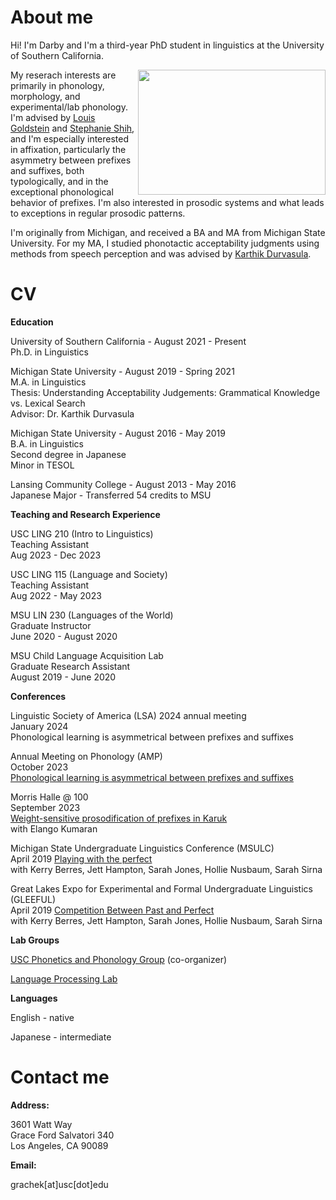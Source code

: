 # About me


Hi! I'm Darby and I'm a third-year PhD student in linguistics at the University of Southern California.

<img src="https://user-images.githubusercontent.com/65419390/151688014-919e3e26-60ea-42ac-a892-05f607015225.jpg" align="right" height="200" width="300p"/>


My reserach interests are primarily in phonology, morphology, and experimental/lab phonology. I'm advised by [Louis Goldstein](https://sail.usc.edu/~lgoldste/me/) and [Stephanie Shih](https://stephsus.github.io/), and I'm especially interested in affixation, particularly the asymmetry between prefixes and suffixes, both typologically, and in the exceptional phonological behavior of prefixes. I'm also interested in prosodic systems and what leads to exceptions in regular prosodic patterns.


I'm originally from Michigan, and received a BA and MA from Michigan State University. For my MA, I studied phonotactic acceptability judgments using methods from speech perception and was advised by [Karthik Durvasula](https://karthikdurvasula.gitlab.io/). 

# CV

<strong>Education</strong>

University of Southern California - August 2021 - Present <br />
Ph.D. in Linguistics

Michigan State University - August 2019 - Spring 2021 <br />
M.A. in Linguistics <br />
Thesis:  Understanding Acceptability Judgements: Grammatical Knowledge vs. Lexical Search <br />
Advisor: Dr. Karthik Durvasula

Michigan State University - August 2016 - May 2019 <br />
B.A. in Linguistics <br />
Second degree in Japanese <br />
Minor in TESOL

Lansing Community College - August 2013 - May 2016 <br />
Japanese Major - Transferred 54 credits to MSU

<strong>Teaching and Research Experience</strong>

USC LING 210 (Intro to Linguistics) <br /> 
Teaching Assistant <br />
Aug 2023 - Dec 2023

USC LING 115 (Language and Society) <br /> 
Teaching Assistant <br />
Aug 2022 - May 2023

MSU LIN 230 (Languages of the World) <br />
Graduate Instructor <br />
June 2020 - August 2020

MSU Child Language Acquisition Lab <br />
Graduate Research Assistant <br />
August 2019 - June 2020


<strong>Conferences</strong>

Linguistic Society of America (LSA) 2024 annual meeting <br />
January 2024 <br />
Phonological learning is asymmetrical between prefixes and suffixes

Annual Meeting on Phonology (AMP) <br />
October 2023 <br />
[Phonological learning is asymmetrical between prefixes and suffixes](https://drive.google.com/file/d/1Ffwcph6-_mivwkdUeNPAT65QMTNZBYzx/view?usp=sharing) 

Morris Halle @ 100 <br />
September 2023 <br />
[Weight-sensitive prosodification of prefixes in Karuk](https://drive.google.com/file/d/1K-W5W7LrafS3ceQfp3nHSlKvybeCqJ4W/view?usp=sharing)
<br />
with Elango Kumaran

Michigan State Undergraduate Linguistics Conference (MSULC) <br />
April 2019
[Playing with the perfect](https://drive.google.com/file/d/1Ihi3rsP-oc1omyAZfxU9yN1x-EwEJjzk/view?usp=sharing) 
<br />
with Kerry Berres, Jett Hampton, Sarah Jones, Hollie Nusbaum, Sarah Sirna

Great Lakes Expo for Experimental and Formal Undergraduate Linguistics (GLEEFUL) <br />
April 2019
[Competition Between Past and Perfect](https://drive.google.com/file/d/1DyOmKBASTFSfxwWZTBW8aJqmAiUJL9ZO/view?usp=sharing) 
<br />
with Kerry Berres, Jett Hampton, Sarah Jones, Hollie Nusbaum, Sarah Sirna

<strong>Lab Groups</strong>

[USC Phonetics and Phonology Group](https://sites.google.com/view/uscphongroup/home?authuser=0) (co-organizer)

[Language Processing Lab](https://dornsife.usc.edu/labs/psycholinguistics/meetings/)


<strong>Languages</strong>

English -  native

Japanese - intermediate 


# Contact me


<strong>Address:</strong>

3601 Watt Way <br />
Grace Ford Salvatori 340 <br />
Los Angeles, CA 90089


<strong>Email:</strong>

grachek[at]usc[dot]edu

